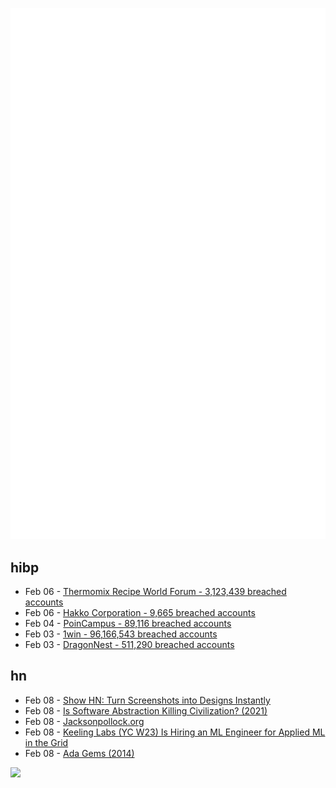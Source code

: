 ![Metrics](https://raw.githubusercontent.com/phixion/phixion/master/metrics.svg)

## hibp

<!--
for https://github.com/phixion/phixion/blob/main/.github/workflows/feeds.yml
-->
<!--START_SECTION:haveibeenpwnd-->
- Feb 06 - [Thermomix Recipe World Forum - 3,123,439 breached accounts](https://haveibeenpwned.com/PwnedWebsites#Thermomix)
- Feb 06 - [Hakko Corporation - 9,665 breached accounts](https://haveibeenpwned.com/PwnedWebsites#Hakko)
- Feb 04 - [PoinCampus - 89,116 breached accounts](https://haveibeenpwned.com/PwnedWebsites#PoinCampus)
- Feb 03 - [1win - 96,166,543 breached accounts](https://haveibeenpwned.com/PwnedWebsites#1win)
- Feb 03 - [DragonNest - 511,290 breached accounts](https://haveibeenpwned.com/PwnedWebsites#DragonNest)
<!--END_SECTION:haveibeenpwnd-->

## hn

<!--
for https://github.com/phixion/phixion/blob/main/.github/workflows/feeds.yml
-->
<!--START_SECTION:hn-->
- Feb 08 - [Show HN: Turn Screenshots into Designs Instantly](https://getklippy.com)
- Feb 08 - [Is Software Abstraction Killing Civilization? (2021)](https://datagubbe.se/endofciv/)
- Feb 08 - [Jacksonpollock.org](https://jacksonpollock.org/)
- Feb 08 - [Keeling Labs (YC W23) Is Hiring an ML Engineer for Applied ML in the Grid](https://www.keelinglabs.com/jobs)
- Feb 08 - [Ada Gems (2014)](https://www.adacore.com/gems)
<!--END_SECTION:hn-->

<!--
for https://yhype.me
-->
![](https://hit.yhype.me/github/profile?user_id=13013670)
